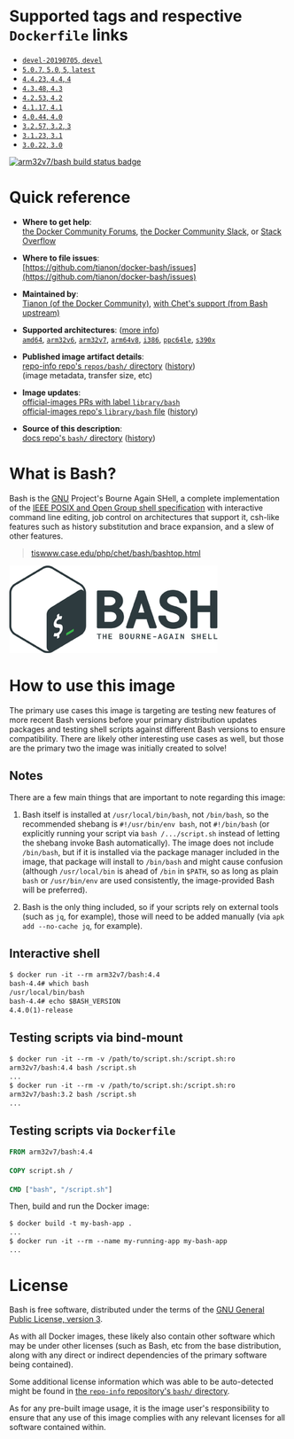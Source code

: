 <!--

********************************************************************************

WARNING:

    DO NOT EDIT "bash/README.md"

    IT IS AUTO-GENERATED

    (from the other files in "bash/" combined with a set of templates)

********************************************************************************

-->

# Supported tags and respective `Dockerfile` links

-	[`devel-20190705`, `devel`](https://github.com/tianon/docker-bash/blob/fe0fe8a7fec1c5d07c2f9143d113faf4ae30461c/devel/Dockerfile)
-	[`5.0.7`, `5.0`, `5`, `latest`](https://github.com/tianon/docker-bash/blob/3682e16bca63b20ab51745afa30156e2740fc5c6/5.0/Dockerfile)
-	[`4.4.23`, `4.4`, `4`](https://github.com/tianon/docker-bash/blob/3682e16bca63b20ab51745afa30156e2740fc5c6/4.4/Dockerfile)
-	[`4.3.48`, `4.3`](https://github.com/tianon/docker-bash/blob/3682e16bca63b20ab51745afa30156e2740fc5c6/4.3/Dockerfile)
-	[`4.2.53`, `4.2`](https://github.com/tianon/docker-bash/blob/3682e16bca63b20ab51745afa30156e2740fc5c6/4.2/Dockerfile)
-	[`4.1.17`, `4.1`](https://github.com/tianon/docker-bash/blob/3682e16bca63b20ab51745afa30156e2740fc5c6/4.1/Dockerfile)
-	[`4.0.44`, `4.0`](https://github.com/tianon/docker-bash/blob/3682e16bca63b20ab51745afa30156e2740fc5c6/4.0/Dockerfile)
-	[`3.2.57`, `3.2`, `3`](https://github.com/tianon/docker-bash/blob/3682e16bca63b20ab51745afa30156e2740fc5c6/3.2/Dockerfile)
-	[`3.1.23`, `3.1`](https://github.com/tianon/docker-bash/blob/3682e16bca63b20ab51745afa30156e2740fc5c6/3.1/Dockerfile)
-	[`3.0.22`, `3.0`](https://github.com/tianon/docker-bash/blob/3682e16bca63b20ab51745afa30156e2740fc5c6/3.0/Dockerfile)

[![arm32v7/bash build status badge](https://img.shields.io/jenkins/s/https/doi-janky.infosiftr.net/job/multiarch/job/arm32v7/job/bash.svg?label=arm32v7/bash%20%20build%20job)](https://doi-janky.infosiftr.net/job/multiarch/job/arm32v7/job/bash/)

# Quick reference

-	**Where to get help**:  
	[the Docker Community Forums](https://forums.docker.com/), [the Docker Community Slack](https://blog.docker.com/2016/11/introducing-docker-community-directory-docker-community-slack/), or [Stack Overflow](https://stackoverflow.com/search?tab=newest&q=docker)

-	**Where to file issues**:  
	[https://github.com/tianon/docker-bash/issues](https://github.com/tianon/docker-bash/issues)

-	**Maintained by**:  
	[Tianon (of the Docker Community)](https://github.com/tianon/docker-bash), [with Chet's support (from Bash upstream)](https://github.com/docker-library/official-images/pull/2217#issue-181031192)

-	**Supported architectures**: ([more info](https://github.com/docker-library/official-images#architectures-other-than-amd64))  
	[`amd64`](https://hub.docker.com/r/amd64/bash/), [`arm32v6`](https://hub.docker.com/r/arm32v6/bash/), [`arm32v7`](https://hub.docker.com/r/arm32v7/bash/), [`arm64v8`](https://hub.docker.com/r/arm64v8/bash/), [`i386`](https://hub.docker.com/r/i386/bash/), [`ppc64le`](https://hub.docker.com/r/ppc64le/bash/), [`s390x`](https://hub.docker.com/r/s390x/bash/)

-	**Published image artifact details**:  
	[repo-info repo's `repos/bash/` directory](https://github.com/docker-library/repo-info/blob/master/repos/bash) ([history](https://github.com/docker-library/repo-info/commits/master/repos/bash))  
	(image metadata, transfer size, etc)

-	**Image updates**:  
	[official-images PRs with label `library/bash`](https://github.com/docker-library/official-images/pulls?q=label%3Alibrary%2Fbash)  
	[official-images repo's `library/bash` file](https://github.com/docker-library/official-images/blob/master/library/bash) ([history](https://github.com/docker-library/official-images/commits/master/library/bash))

-	**Source of this description**:  
	[docs repo's `bash/` directory](https://github.com/docker-library/docs/tree/master/bash) ([history](https://github.com/docker-library/docs/commits/master/bash))

# What is Bash?

Bash is the [GNU](http://www.gnu.org/) Project's Bourne Again SHell, a complete implementation of the [IEEE POSIX and Open Group shell specification](http://www.opengroup.org/onlinepubs/9699919799/nfindex.html) with interactive command line editing, job control on architectures that support it, csh-like features such as history substitution and brace expansion, and a slew of other features.

> [tiswww.case.edu/php/chet/bash/bashtop.html](https://tiswww.case.edu/php/chet/bash/bashtop.html)

![logo](https://raw.githubusercontent.com/docker-library/docs/5cb6fef6ed317e5af7e1e14e64c18c2b81657e81/bash/logo.png)

# How to use this image

The primary use cases this image is targeting are testing new features of more recent Bash versions before your primary distribution updates packages and testing shell scripts against different Bash versions to ensure compatibility. There are likely other interesting use cases as well, but those are the primary two the image was initially created to solve!

## Notes

There are a few main things that are important to note regarding this image:

1.	Bash itself is installed at `/usr/local/bin/bash`, not `/bin/bash`, so the recommended shebang is `#!/usr/bin/env bash`, not `#!/bin/bash` (or explicitly running your script via `bash /.../script.sh` instead of letting the shebang invoke Bash automatically). The image does not include `/bin/bash`, but if it is installed via the package manager included in the image, that package will install to `/bin/bash` and might cause confusion (although `/usr/local/bin` is ahead of `/bin` in `$PATH`, so as long as plain `bash` or `/usr/bin/env` are used consistently, the image-provided Bash will be preferred).

2.	Bash is the only thing included, so if your scripts rely on external tools (such as `jq`, for example), those will need to be added manually (via `apk add --no-cache jq`, for example).

## Interactive shell

```console
$ docker run -it --rm arm32v7/bash:4.4
bash-4.4# which bash
/usr/local/bin/bash
bash-4.4# echo $BASH_VERSION
4.4.0(1)-release
```

## Testing scripts via bind-mount

```console
$ docker run -it --rm -v /path/to/script.sh:/script.sh:ro arm32v7/bash:4.4 bash /script.sh
...
$ docker run -it --rm -v /path/to/script.sh:/script.sh:ro arm32v7/bash:3.2 bash /script.sh
...
```

## Testing scripts via `Dockerfile`

```dockerfile
FROM arm32v7/bash:4.4

COPY script.sh /

CMD ["bash", "/script.sh"]
```

Then, build and run the Docker image:

```console
$ docker build -t my-bash-app .
...
$ docker run -it --rm --name my-running-app my-bash-app
...
```

# License

Bash is free software, distributed under the terms of the [GNU General Public License, version 3](http://www.gnu.org/licenses/gpl.html).

As with all Docker images, these likely also contain other software which may be under other licenses (such as Bash, etc from the base distribution, along with any direct or indirect dependencies of the primary software being contained).

Some additional license information which was able to be auto-detected might be found in [the `repo-info` repository's `bash/` directory](https://github.com/docker-library/repo-info/tree/master/repos/bash).

As for any pre-built image usage, it is the image user's responsibility to ensure that any use of this image complies with any relevant licenses for all software contained within.
